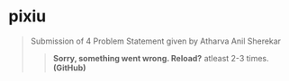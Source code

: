 # pixiu
>Submission of 4 Problem Statement given by Atharva Anil Sherekar
>>**Sorry, something went wrong. Reload?** atleast 2-3 times. **(GitHub)**
